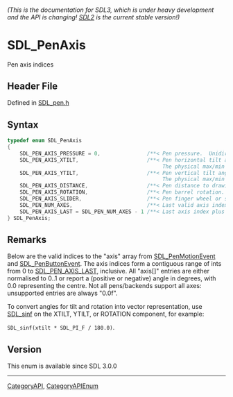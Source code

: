 ###### (This is the documentation for SDL3, which is under heavy development and the API is changing! [SDL2](https://wiki.libsdl.org/SDL2/) is the current stable version!)
# SDL_PenAxis

Pen axis indices

## Header File

Defined in [SDL_pen.h](https://github.com/libsdl-org/SDL/blob/main/include/SDL3/SDL_pen.h)

## Syntax

```c
typedef enum SDL_PenAxis
{
    SDL_PEN_AXIS_PRESSURE = 0,               /**< Pen pressure.  Unidirectional: 0..1.0 */
    SDL_PEN_AXIS_XTILT,                      /**< Pen horizontal tilt angle.  Bidirectional: -90.0..90.0 (left-to-right).
                                                  The physical max/min tilt may be smaller than -90.0 / 90.0, cf. SDL_PenCapabilityInfo */
    SDL_PEN_AXIS_YTILT,                      /**< Pen vertical tilt angle.  Bidirectional: -90.0..90.0 (top-to-down).
                                                  The physical max/min tilt may be smaller than -90.0 / 90.0, cf. SDL_PenCapabilityInfo */
    SDL_PEN_AXIS_DISTANCE,                   /**< Pen distance to drawing surface.  Unidirectional: 0.0..1.0 */
    SDL_PEN_AXIS_ROTATION,                   /**< Pen barrel rotation.  Bidirectional: -180..179.9 (clockwise, 0 is facing up, -180.0 is facing down). */
    SDL_PEN_AXIS_SLIDER,                     /**< Pen finger wheel or slider (e.g., Airbrush Pen).  Unidirectional: 0..1.0 */
    SDL_PEN_NUM_AXES,                        /**< Last valid axis index */
    SDL_PEN_AXIS_LAST = SDL_PEN_NUM_AXES - 1 /**< Last axis index plus 1 */
} SDL_PenAxis;
```

## Remarks

Below are the valid indices to the "axis" array from
[SDL_PenMotionEvent](SDL_PenMotionEvent) and
[SDL_PenButtonEvent](SDL_PenButtonEvent). The axis indices form a
contiguous range of ints from 0 to [SDL_PEN_AXIS_LAST](SDL_PEN_AXIS_LAST),
inclusive. All "axis[]" entries are either normalised to 0..1 or report a
(positive or negative) angle in degrees, with 0.0 representing the centre.
Not all pens/backends support all axes: unsupported entries are always
"0.0f".

To convert angles for tilt and rotation into vector representation, use
[SDL_sinf](SDL_sinf) on the XTILT, YTILT, or ROTATION component, for
example:

`SDL_sinf(xtilt * SDL_PI_F / 180.0)`.

## Version

This enum is available since SDL 3.0.0

----
[CategoryAPI](CategoryAPI), [CategoryAPIEnum](CategoryAPIEnum)

